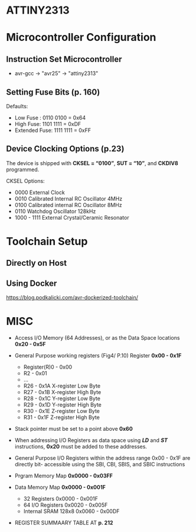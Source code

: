 # ATTINY2313


# Microcontroller Configuration

## Instruction Set Microcontroller
  * avr-gcc -> "avr25" -> "attiny2313"


## Setting Fuse Bits (p. 160)
Defaults:
  * Low Fuse :      0110 0100 = 0x64
  * High Fuse:      1101 1111 = 0xDF
  * Extended Fuse:  1111 1111 = 0xFF

## Device Clocking Options (p.23)
The device is shipped with **CKSEL = “0100”**, **SUT = “10”**, and **CKDIV8** programmed.

CKSEL Options:
  * 0000 External Clock  
  * 0010 Calibrated Internal RC Oscillator 4MHz 
  * 0100 Calibrated internal RC Oscillator 8MHz 
  * 0110 Watchdog Oscillator 128kHz 
  * 1000 - 1111 External Crystal/Ceramic Resonator 


# Toolchain Setup

## Directly on Host

## Using Docker

https://blog.podkalicki.com/avr-dockerized-toolchain/


# MISC

* Access I/O Memory (64 Addresses), or as the Data Space locations  **0x20 - 0x5F**
* General Purpose working registers (Fig4/ P.10) Register **0x00 - 0x1F**
  * Register(R)0 - 0x00
  * R2 - 0x01
  * ...
  * R26 - 0x1A X-register Low Byte
  * R27 - 0x1B X-register High Byte
  * R28 - 0x1C Y-register Low Byte
  * R29 - 0x1D Y-register High Byte
  * R30 - 0x1E Z-register Low Byte
  * R31 - 0x1F Z-register High Byte
* Stack pointer must be set to a point above **0x60**
* When addressing I/O Registers as data space using ***LD*** and ***ST*** instructions, **0x20** must be added to these addresses.
* General Purpose I/O Registers within the address range 0x00 - 0x1F are directly bit- accessible using the SBI, CBI, SBIS, and SBIC instructions

* Prgram Memory Map **0x0000 - 0x03FF**
* Data Memory Map **0x0000 - 0x001F**
    * 32 Registers 0x0000 - 0x001F
    * 64 I/O Registers 0x0020 - 0x005F
    * Internal SRAM 128x8 0x0060 - 0x00DF


* REGISTER SUMMAARY TABLE AT **p. 212**